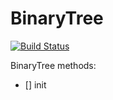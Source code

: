 # BinaryTree

[![Build Status](https://travis-ci.org/rtv22/RBT.svg?branch=master)](https://travis-ci.org/rtv22/RBT)

BinaryTree methods:
- [] init


